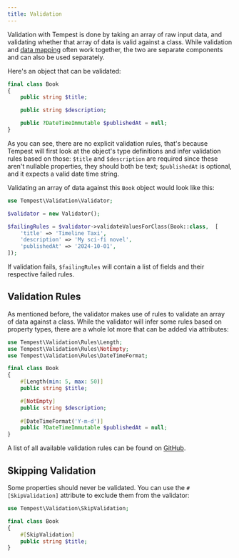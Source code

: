 ```yaml
---
title: Validation
---
```


Validation with Tempest is done by taking an array of raw input data, and validating whether that array of data is valid against a class. While validation and [data mapping](/main/framework/validation) often work together, the two are separate components and can also be used separately.

Here's an object that can be validated:

```php
final class Book
{
    public string $title;

    public string $description;

    public ?DateTimeImmutable $publishedAt = null;
}
```

As you can see, there are no explicit validation rules, that's because Tempest will first look at the object's type definitions and infer validation rules based on those: `$title` and `$description` are required since these aren't nullable properties, they should both be text; `$publishedAt` is optional, and it expects a valid date time string.

Validating an array of data against this `Book` object would look like this:

```php
use Tempest\Validation\Validator;

$validator = new Validator();

$failingRules = $validator->validateValuesForClass(Book::class,  [
    'title' => 'Timeline Taxi',
    'description' => 'My sci-fi novel',
    'publishedAt' => '2024-10-01',
]);
```

If validation fails, `$failingRules` will contain a list of fields and their respective failed rules.

## Validation Rules

As mentioned before, the validator makes use of rules to validate an array of data against a class. While the validator will infer some rules based on property types, there are a whole lot more that can be added via attributes:

```php
use Tempest\Validation\Rules\Length;
use Tempest\Validation\Rules\NotEmpty;
use Tempest\Validation\Rules\DateTimeFormat;

final class Book
{
    #[Length(min: 5, max: 50)]
    public string $title;

    #[NotEmpty]
    public string $description;
    
    #[DateTimeFormat('Y-m-d')]
    public ?DateTimeImmutable $publishedAt = null;
}
```

A list of all available validation rules can be found on [GitHub](https://github.com/tempestphp/tempest-framework/tree/main/src/Tempest/Validation/src/Rules). 

## Skipping Validation

Some properties should never be validated. You can use the `#[SkipValidation]` attribute to exclude them from the validator:

```php
use Tempest\Validation\SkipValidation;

final class Book
{
    #[SkipValidation]
    public string $title;
}
```
